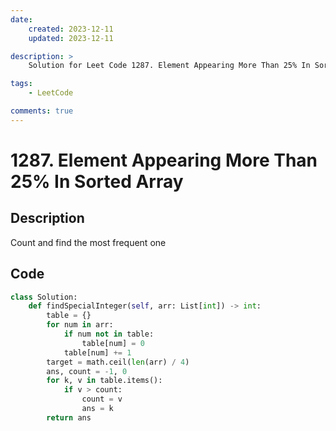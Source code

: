 ```yaml
---
date:
    created: 2023-12-11
    updated: 2023-12-11

description: >
    Solution for Leet Code 1287. Element Appearing More Than 25% In Sorted Array

tags:
    - LeetCode

comments: true
---
```

# 1287. Element Appearing More Than 25% In Sorted Array

## Description

Count and find the most frequent one

## Code

```python
class Solution:
    def findSpecialInteger(self, arr: List[int]) -> int:
        table = {}
        for num in arr:
            if num not in table:
                table[num] = 0
            table[num] += 1
        target = math.ceil(len(arr) / 4)
        ans, count = -1, 0
        for k, v in table.items():
            if v > count:
                count = v
                ans = k
        return ans
```